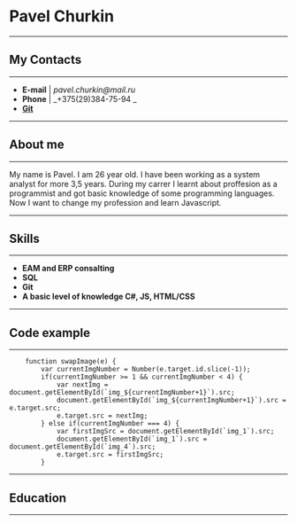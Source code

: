 

# Pavel Churkin
_________________________________

## My Contacts
--------------------------------------------------
* **E-mail**            |     _pavel.churkin@mail.ru_                    
* **Phone**             |    _+375(29)384-75-94     _
* **[Git](https://github.com/Insikynwa)**              

____________________________________________________________

## About me
--------------------------------------------------
My name is Pavel. I am 26 year old. I have been working as a system analyst for more 3,5 years. During my carrer I learnt about proffesion as a programmist and got  basic knowledge of some programming languages. Now I want to change my profession and learn Javascript.

__________________________________________________________________________________

## Skills
---------------------------------------
* **EAM and ERP consalting**
* **SQL**
* **Git**
* **A basic level of knowledge C#, JS, HTML/CSS**
___________________________________________________________


## Code example
------------------------------------------
```
    function swapImage(e) {
    	var currentImgNumber = Number(e.target.id.slice(-1)); 
    	if(currentImgNumber >= 1 && currentImgNumber < 4) {
    		var nextImg = document.getElementById(`img_${currentImgNumber+1}`).src; 
    		document.getElementById(`img_${currentImgNumber+1}`).src = e.target.src; 
    		e.target.src = nextImg; 
    	} else if(currentImgNumber === 4) {
    		var firstImgSrc = document.getElementById(`img_1`).src;
    		document.getElementById(`img_1`).src = document.getElementById(`img_4`).src;
			e.target.src = firstImgSrc;
    	}
```        
______________________________________________________________

## Education
---------------------------------------
